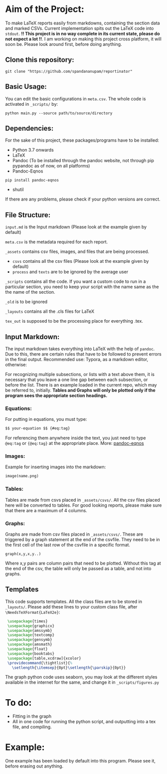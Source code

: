 # Aim of the Project:
To make LaTeX reports easily from markdowns, containing the section data and marked CSVs. Current implementation spits out the LaTeX code into `stdout`. **!! This project is in no way complete in its current state, please do not expect a lot !!**. I am working on making this project cross platform, it will soon be. Please look around first, before doing anything.

## Clone this repository:
```shell
git clone "https://github.com/spandananupam/reportinator"
```

## Basic Usage:
You can edit the basic configurations in `meta.csv`. The whole code is activated in `_scripts/` by:
```shell
python main.py --source path/to/source/directory
```

## Dependencies:
For the sake of this project, these packages/programs have to be installed:
* Python 3.7 onwards
* LaTeX
* Pandoc (To be installed through the pandoc website, not through pip pypandoc as of now, on all platforms)
* Pandoc-Eqnos
```shell
pip install pandoc-eqnos
```
* shutil

If there are any problems, please check if your python versions are correct.

## File Structure:
`input.md` is the Input markdown (Please look at the example given by default)

`meta.csv` is the metadata required for each report.

`_assets` contains csv files, images, and files that are being processed.
* `csvs` contains all the csv files (Please look at the example given by default)
* `process` and `texts` are to be ignored by the average user

`_scripts` contains all the code. If you want a custom code to run in a particular section, you need to keep your script with the name same as the the name of the section.

`_old` is to be ignored

`_layouts` contains all the .cls files for LaTeX

`tex_out` is supposed to be the processing place for everything .tex.

## Input Markdown:
The input markdown takes everything into LaTeX with the help of `pandoc`. Due to this, there are certain rules that have to be followed to prevent errors in the final output.
Recommended use: Typora, as a markdown editor, otherwise:

For recognizing multiple subsections, or lists with a text above them, it is necessary that you leave a one line gap between each subsection, or before the list. There is an example loaded in the current repo, which may be referred to, initially.
**Tables and Graphs will only be plotted only if the program sees the appropriate section headings.**

### Equations:
For putting in equations, you must type:
```markdown
$$ your-equation $$ {#eq:tag}
```
For referencing them anywhere inside the text, you just need to type `@eq:tag` or `{@eq:tag}` at the appropriate place.
More: [pandoc-eqnos]('https://github.com/tomduck/pandoc-eqnos')

### Images:
Example for inserting images into the markdown:
```markdown
image(name.png)
```
### Tables:
Tables are made from csvs placed in `_assets/csvs/`. All the csv files placed here will be converted to tables. For good looking reports, please make sure that there are a maximum of 4 columns.

### Graphs:
Graphs are made from csv files placed in `_assets/csvs/`. These are triggered by a graph statement at the end of the csvfile. They need to be in the first cell of the last row of the csvfile in a specific format.
```
graph(x,y,x,y..)
```
Where x,y pairs are column pairs that need to be plotted. Without this tag at the end of the csv, the table will only be passed as a table, and not into graphs.

## Templates
This code supports templates. All the class files are to be stored in `_layouts/`. Please add these lines to your custom class file, after `\NeedsTeXFormat{LaTeX2e}`:
```latex
 \usepackage{times}
 \usepackage{graphicx}
 \usepackage{amssymb}
 \usepackage{textcomp}
 \usepackage{gensymb}
 \usepackage{amsmath}
 \usepackage{float}
 \usepackage{booktabs}
 \usepackage[table,xcdraw]{xcolor}
 \providecommand{\tightlist}{%
   \setlength{\itemsep}{0pt}\setlength{\parskip}{0pt}}
```
The graph python code uses seaborn, you may look at the different styles available in the internet for the same, and change it in `_scripts/figures.py`

# To do:
* Fitting in the graph
* All in one code for running the python script, and outputting into a tex file, and compiling.

# Example:
One example has been loaded by default into this program. Please see it, before erasing out anything.
